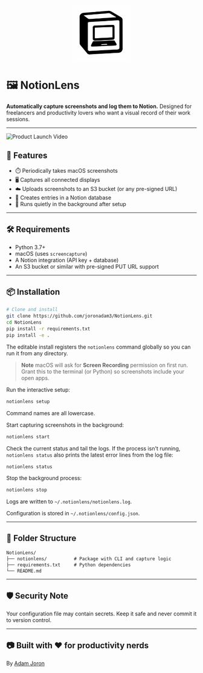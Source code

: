 <p align="center">
  <img src="https://raw.githubusercontent.com/joronadam3/NotionLens/main/assets/logo.png" alt="NotionLens Logo" width="150"/>
</p>

# 🖼️ NotionLens

**Automatically capture screenshots and log them to Notion.** Designed for freelancers and productivity lovers who want a visual record of their work sessions.

---
![Product Launch Video](https://raw.githubusercontent.com/joronadam3/NotionLens/main/Product%20Launch%20Video.gif)

## 🚀 Features

- ⏱️ Periodically takes macOS screenshots
- 🖥️ Captures all connected displays
- ☁️ Uploads screenshots to an S3 bucket (or any pre-signed URL)
- 🧠 Creates entries in a Notion database
- 🔁 Runs quietly in the background after setup

---

## 🛠️ Requirements

- Python 3.7+
- macOS (uses `screencapture`)
- A Notion integration (API key + database)
- An S3 bucket or similar with pre-signed PUT URL support

---

## 📦 Installation

```bash
# Clone and install
git clone https://github.com/joronadam3/NotionLens.git
cd NotionLens
pip install -r requirements.txt
pip install -e .
```

The editable install registers the `notionlens` command globally so you can run
it from any directory.

> **Note** macOS will ask for **Screen Recording** permission on first run.
Grant this to the terminal (or Python) so screenshots include your open apps.

Run the interactive setup:

```bash
notionlens setup
```

Command names are all lowercase.

Start capturing screenshots in the background:

```bash
notionlens start
```

Check the current status and tail the logs. If the process isn't running,
`notionlens status` also prints the latest error lines from the log file:

```bash
notionlens status
```

Stop the background process:

```bash
notionlens stop
```

Logs are written to `~/.notionlens/notionlens.log`.

Configuration is stored in `~/.notionlens/config.json`.

---

## 📁 Folder Structure

```
NotionLens/
├── notionlens/          # Package with CLI and capture logic
├── requirements.txt     # Python dependencies
└── README.md
```

---

## 🛡️ Security Note

Your configuration file may contain secrets. Keep it safe and never commit it to version control.

---

## 📷 Built with ❤️ for productivity nerds
By [Adam Joron](https://github.com/joronadam3)
